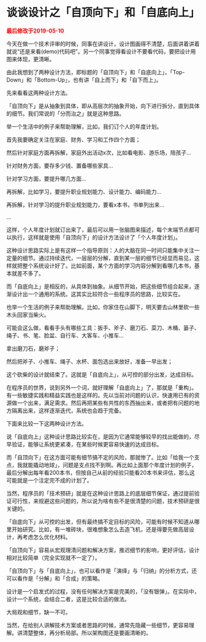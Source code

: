 # 谈谈设计之「自顶向下」和「自底向上」

<strong><font color="red">最后修改于2019-05-10</font></strong>

今天在做一个技术评审的时候，同事在讲设计，设计图画得不清楚，后面讲着讲着就说“还是来看\(demo\)代码吧”。另一个同事觉得看设计不要看代码，要把设计用图来体现，更清晰。

由此我想到了两种设计方法，即标题的「自顶向下」和「自底向上」，「Top-Down」和「Bottom-Up」，也有讲「自上而下」和「自下而上」。

先来看看这两种设计方法。

「自顶向下」是从抽象到具体，即从高层次的抽象开始，向下进行拆分，直到具体的细节。我们常说的「分而治之」就是这种思路。

举一个生活中的例子来帮助理解，比如，我们订个人的年度计划。

首先我要确定关注在家庭、财务、学习和工作四个方面；

然后针对家庭方面再拆解，家庭外出活动x次，比如看电影、游乐场，陪孩子...

针对财务方面，要存多少钱、置备哪些家具...

针对学习方面，要提升哪几方面...

再拆解，比如学习，要提升职业规划能力、设计能力、编码能力...

再拆解，针对学习的提升职业规划能力，要看x本书，书单列出来...

...

这样，个人年度计划就订出来了，最后可以用一张脑图来描述，每个末端节点都可以执行，这样就是使用「自顶向下」的设计方法设计了「个人年度计划」。

这种设计思路实际上是有这样一个指导原则：人的大脑在同一时间只能集中关注一定量的细节。通过持续迭代，一层层的分解，直到某一层的细节已经显而易见，这样就把整个系统设计好了。比如前面，某个方面的学习内容分解到看哪几本书，基本就差不多了。

而「自底向上」是相反的，从具体到抽象。从细节开始，把这些细节组合起来，逐渐设计出一个通用的系统。这其实比较符合一些程序员的思路，比较实在。

也举一个生活的例子来帮助理解。比如，你家住在山脚下，明天要去山林里砍一些木头回家当柴火。

可能会这么做，看看手头有哪些工具：扳手、斧子、磨刀石、菜刀、木桶、篓子、绳子、书、笔、脸盆、自行车、大客车、小推车...

拿出磨刀石，磨斧子；

然后把斧子、小推车、绳子、水杯、面包选出来放好，准备一早出发；

这个砍柴的设计就结束了。这就是「自底向上」，从可控的部分出发，达成目标。

在程序员的世界，说到另外一个词，就好理解「自底向上」了，那就是「重构」。有一些敏捷实践和精益实践也是这样的。先以当前对问题的认识，快速用已有的资源做一个出来，满足需求。然后再把某些有共性的东西抽出来，或者把有问题的地方隔离出来，这样逐渐迭代，系统也会趋于完备。

下面来比较一下这两种设计方法。

说「自底向上」这种设计思路比较实在，是因为它通常能够较早的找出能做的，尽早验证，能够让系统更紧凑，在某些时候更容易快速的达成目标。

而「自顶向下」在这方面可能有细节搞不定的风险，那就惨了。比如「给我一个支点，我就能撬动地球」，问题是支点找不到啊。再比如上面那个年度计划的例子，最后分解出每年看200本书，但按自己从前的经验只能看20本书来评估，那么这可能就是一个注定完不成的计划了。

当然，程序员的「技术预研」就是在这种设计思路上的底层细节保证，通过提前验证可行性，来规避这些问题的，所以说为啥有些不是很清楚的问题，技术预研是很关键的。

「自底向下」从可控的出发，但有最终搞不定目标的风险，可能有时候不知道从哪里开始研究。比如，有一堆砖块，很难想象怎么去造飞机，还是得要先做高层设计，再考虑怎么优化材料。

「自顶向下」容易从宏观理清问题和解决方案，推迟细节的影响，更好评估，设计相对比较简单（完全实现就不一定了）。

「自顶向下」与「自底向上」，也可以看作是「演绎」与「归纳」的分析方式，还可以看作是「分解」和「合成」的策略。

设计是一个启发式的过程，没有任何解决方案是完美的，「没有银弹」。在实际中，设计一个系统，会结合二者，这是比较合适的做法。

大局观和细节，缺一不可。

当然，在给别人讲解技术方案或者思路的时候，通常先隐藏一些细节，更容易理解。讲清楚整体，再分析局部。所以架构图还是要画清晰的。

